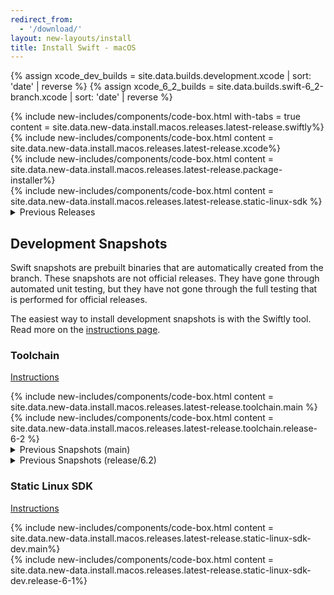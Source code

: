 ```yaml
---
redirect_from:
  - '/download/'
layout: new-layouts/install
title: Install Swift - macOS
---
```


{% assign xcode_dev_builds = site.data.builds.development.xcode | sort: 'date' | reverse %}
{% assign xcode_6_2_builds = site.data.builds.swift-6_2-branch.xcode | sort: 'date' | reverse %}

<div class="content">
  <div class="release-box section">
    <div class="content">
      {% include new-includes/components/code-box.html with-tabs = true content = site.data.new-data.install.macos.releases.latest-release.swiftly%}
    </div>
  </div>
  <div class="release-box section">
    <div class="content">
      {% include new-includes/components/code-box.html content = site.data.new-data.install.macos.releases.latest-release.xcode%}
    </div>
  </div>
  <div class="releases-grid">
    <div class="release-box section">
      <div class="content">
        {% include new-includes/components/code-box.html content = site.data.new-data.install.macos.releases.latest-release.package-installer%}
      </div>
    </div>
    <div class="release-box section">
      <div class="content">
        {% include new-includes/components/code-box.html content = site.data.new-data.install.macos.releases.latest-release.static-linux-sdk %}
      </div>
    </div>
  </div>
  <div class="release-box section">
    <div class="content">
        <details class="download" style="margin-bottom: 0;">
        <summary>Previous Releases</summary>
        {% include_relative _older-releases.md %}
        </details>
    </div>
  </div>
  <h2>Development Snapshots</h2>
  <div>
    <p class="content-copy">Swift snapshots are prebuilt binaries that are automatically created from the branch. These snapshots are not official releases. They have gone through automated unit testing, but they have not gone through the full testing that is performed for official releases.</p>
    <p class="content-copy">The easiest way to install development snapshots is with the Swiftly tool. Read more on the <a href="/install/macos/swiftly">instructions page</a>.</p>
  </div>
  <h3>Toolchain</h3>
  <div>
    <p class="content-copy">
      <a class="content-link" href="/install/macos/package_installer">Instructions</a>
    </p>
  </div>
  <div class="releases-grid">
    <div class="release-box section">
      <div class="content">
        {% include new-includes/components/code-box.html content = site.data.new-data.install.macos.releases.latest-release.toolchain.main %}
      </div>
    </div>
    <div class="release-box section">
      <div class="content">
        {% include new-includes/components/code-box.html content = site.data.new-data.install.macos.releases.latest-release.toolchain.release-6-2 %}
      </div>
    </div>
  </div>
  <div class="release-box section">
    <div class="content">
        <details class="download" style="margin-bottom: 0;">
        <summary>Previous Snapshots (main)</summary>
        {% include_relative _older-development-snapshots.md %}
        </details>
    </div>
  </div>
  <div class="release-box section">
    <div class="content">
        <details class="download" style="margin-bottom: 0;">
        <summary>Previous Snapshots (release/6.2)</summary>
        {% include_relative _older-6_2-snapshots.md %}
        </details>
    </div>
  </div>
  <h3>Static Linux SDK</h3>
  <div>
    <p class="content-copy">
      <a class="content-link" href="/documentation/articles/static-linux-getting-started.html">Instructions</a>
    </p>
  </div>
  <div class="releases-grid">
    <div class="release-box section">
      <div class="content">
        {% include new-includes/components/code-box.html content = site.data.new-data.install.macos.releases.latest-release.static-linux-sdk-dev.main%}
      </div>
    </div>
    <div class="release-box section">
      <div class="content">
        {% include new-includes/components/code-box.html content = site.data.new-data.install.macos.releases.latest-release.static-linux-sdk-dev.release-6-1%}
      </div>
    </div>
  </div>
</div>